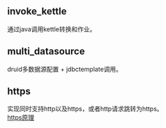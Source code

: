 ## invoke_kettle  
通过java调用kettle转换和作业。

## multi_datasource  
druid多数据源配置 + jdbctemplate调用。

## https  
实现同时支持http以及https，或者http请求跳转为https。  
[https原理](src/blog/https原理.md)
